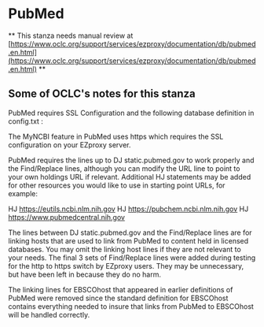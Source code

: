 # PubMed
** This stanza needs manual review at [https://www.oclc.org/support/services/ezproxy/documentation/db/pubmed.en.html](https://www.oclc.org/support/services/ezproxy/documentation/db/pubmed.en.html) **

## Some of OCLC's notes for this stanza

PubMed requires SSL Configuration and the following database definition in config.txt :
 

The MyNCBI feature in PubMed uses https which requires the SSL configuration on your EZproxy server.

PubMed requires the lines up to DJ static.pubmed.gov to work properly and the Find/Replace lines, although you can modify the URL line to point to your own holdings URL if relevant. Additional HJ statements may be added for other resources you would like to use in starting point URLs, for example:
 

HJ https://eutils.ncbi.nlm.nih.gov
 HJ https://pubchem.ncbi.nlm.nih.gov
 HJ https://www.pubmedcentral.nih.gov

The lines between DJ static.pubmed.gov and the Find/Replace lines are for linking hosts that are used to link from PubMed to content held in licensed databases. You may omit the linking host lines if they are not relevant to your needs. The final 3 sets of Find/Replace lines were added during testing for the http to https switch by EZproxy users. They may be unnecessary, but have been left in because they do no harm.

The linking lines for EBSCOhost that appeared in earlier definitions of PubMed were removed since the standard definition for EBSCOhost contains everything needed to insure that links from PubMed to EBSCOhost will be handled correctly.
